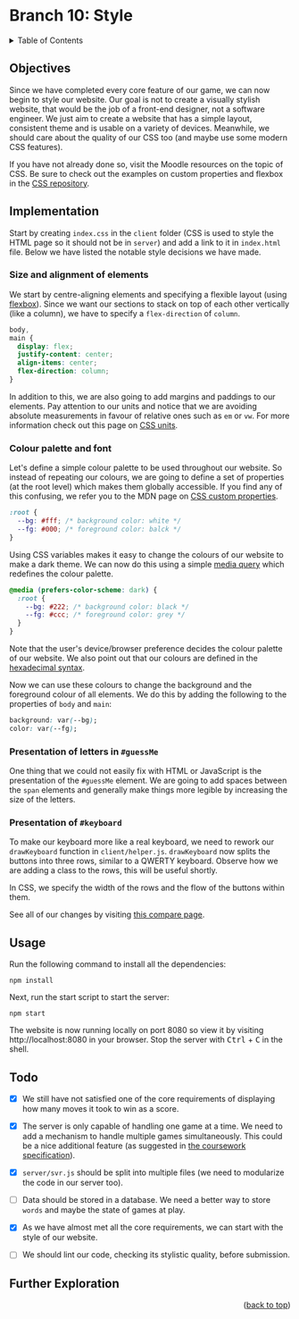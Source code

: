 <div id="top"></div>

<!-- BRANCH TITLE -->

# Branch 10: Style

<!-- TABLE OF CONTENTS -->
<details>
  <summary>Table of Contents</summary>
  <ol>
    <li><a href="#objectives">Objectives</a></li>
    <li><a href="#implementation">Implementation</a>
    <li><a href="#usage">Usage</a></li>
    <li><a href="#todo">Todo</a></li>
    <li><a href="#further-exploration">Further Exploration</a></li>
  </ol>
</details>

## Objectives

Since we have completed every core feature of our game, we can now begin to style our website.
Our goal is not to create a visually stylish website, that would be the job of a front-end designer, not a software engineer.
We just aim to create a website that has a simple layout, consistent theme and is usable on a variety of devices.
Meanwhile, we should care about the quality of our CSS too (and maybe use some modern CSS features).

If you have not already done so, visit the Moodle resources on the topic of CSS.
Be sure to check out the examples on custom properties and flexbox in the [CSS repository](https://github.com/portsoc/ws_css3).

## Implementation

Start by creating `index.css` in the `client` folder (CSS is used to style the HTML page so it should not be in `server`) and add a link to it in `index.html` file.
Below we have listed the notable style decisions we have made.

### Size and alignment of elements

We start by centre-aligning elements and specifying a flexible layout (using [flexbox](https://developer.mozilla.org/en-US/docs/Learn/CSS/CSS_layout/Flexbox)).
Since we want our sections to stack on top of each other vertically (like a column), we have to specify a `flex-direction` of `column`.

```css
body,
main {
  display: flex;
  justify-content: center;
  align-items: center;
  flex-direction: column;
}
```

In addition to this, we are also going to add margins and paddings to our elements.
Pay attention to our units and notice that we are avoiding absolute measurements in favour of relative ones such as `em` or `vw`.
For more information check out this page on [CSS units](https://developer.mozilla.org/en-US/docs/Learn/CSS/Building_blocks/Values_and_units).

### Colour palette and font

Let's define a simple colour palette to be used throughout our website.
So instead of repeating our colours, we are going to define a set of properties (at the root level) which makes them globally accessible.
If you find any of this confusing, we refer you to the MDN page on [CSS custom properties](https://developer.mozilla.org/en-US/docs/Web/CSS/Using_CSS_custom_properties).

```css
:root {
  --bg: #fff; /* background color: white */
  --fg: #000; /* foreground color: balck */
}
```

Using CSS variables makes it easy to change the colours of our website to make a dark theme.
We can now do this using a simple [media query](https://developer.mozilla.org/en-US/docs/Web/CSS/@media/prefers-color-scheme) which redefines the colour palette.

```css
@media (prefers-color-scheme: dark) {
  :root {
    --bg: #222; /* background color: black */
    --fg: #ccc; /* foreground color: grey */
  }
}
```

Note that the user's device/browser preference decides the colour palette of our website.
We also point out that our colours are defined in the [hexadecimal syntax](https://developer.mozilla.org/en-US/docs/Web/CSS/hex-color).

Now we can use these colours to change the background and the foreground colour of all elements.
We do this by adding the following to the properties of `body` and `main`:

```css
background: var(--bg);
color: var(--fg);
```

### Presentation of letters in `#guessMe`

One thing that we could not easily fix with HTML or JavaScript is the presentation of the `#guessMe` element.
We are going to add spaces between the `span` elements and generally make things more legible by increasing the size of the letters.

### Presentation of `#keyboard`

To make our keyboard more like a real keyboard, we need to rework our `drawKeyboard` function in `client/helper.js`.
`drawKeyboard` now splits the buttons into three rows, similar to a QWERTY keyboard.
Observe how we are adding a class to the rows, this will be useful shortly.

In CSS, we specify the width of the rows and the flow of the buttons within them.

See all of our changes by visiting [this compare page](https://github.com/portsoc/hangman-in-branches/compare/8...9?diff=split).

## Usage

Run the following command to install all the dependencies:

```
npm install
```

Next, run the start script to start the server:

```
npm start
```

The website is now running locally on port 8080 so view it by visiting http://localhost:8080 in your browser.
Stop the server with <kbd>Ctrl</kbd> + <kbd>C</kbd> in the shell.

## Todo

- [x] We still have not satisfied one of the core requirements of displaying how many moves it took to win as a score.

- [x] The server is only capable of handling one game at a time. We need to add a mechanism to handle multiple games simultaneously. This could be a nice additional feature (as suggested in [the coursework specification](https://docs.google.com/document/d/1cF3u2ldutHaBAzFOEsnVwfKrnPTylOrn-hAGFSDWca8/edit)).

- [x] `server/svr.js` should be split into multiple files (we need to modularize the code in our server too).

- [ ] Data should be stored in a database. We need a better way to store `words` and maybe the state of games at play.

- [x] As we have almost met all the core requirements, we can start with the style of our website.

- [ ] We should lint our code, checking its stylistic quality, before submission.

## Further Exploration

<p align="right">(<a href="#top">back to top</a>)</p>
